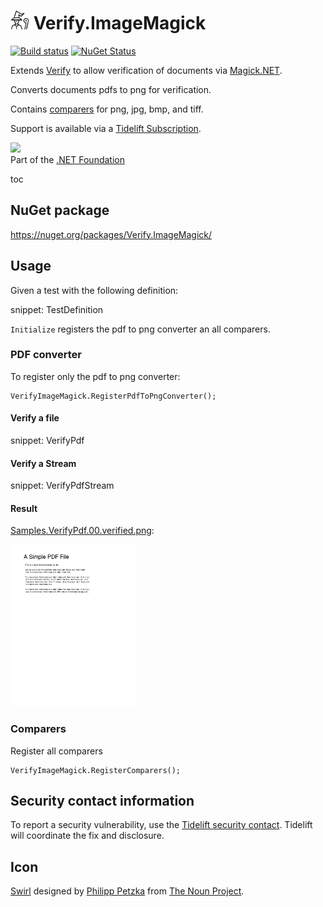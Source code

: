 # <img src="/src/icon.png" height="30px"> Verify.ImageMagick

[![Build status](https://ci.appveyor.com/api/projects/status/ersj3ag6pitygha5?svg=true)](https://ci.appveyor.com/project/SimonCropp/Verify-ImageMagick)
[![NuGet Status](https://img.shields.io/nuget/v/Verify.ImageMagick.svg)](https://www.nuget.org/packages/Verify.ImageMagick/)

Extends [Verify](https://github.com/VerifyTests/Verify) to allow verification of documents via [Magick.NET](https://github.com/dlemstra/Magick.NET).

Converts documents pdfs to png for verification.

Contains [comparers](https://github.com/VerifyTests/Verify/blob/master/docs/comparer.md) for png, jpg, bmp, and tiff.

Support is available via a [Tidelift Subscription](https://tidelift.com/subscription/pkg/nuget-verify?utm_source=nuget-verify&utm_medium=referral&utm_campaign=enterprise).

<a href='https://dotnetfoundation.org' alt='Part of the .NET Foundation'><img src='https://raw.githubusercontent.com/VerifyTests/Verify/master/docs/dotNetFoundation.svg' height='30px'></a><br>
Part of the <a href='https://dotnetfoundation.org' alt=''>.NET Foundation</a>

toc


## NuGet package

https://nuget.org/packages/Verify.ImageMagick/


## Usage

Given a test with the following definition:

snippet: TestDefinition

`Initialize` registers the pdf to png converter an all comparers.


### PDF converter

To register only the pdf to png converter:

```
VerifyImageMagick.RegisterPdfToPngConverter();
```


#### Verify a file

snippet: VerifyPdf


#### Verify a Stream

snippet: VerifyPdfStream


#### Result

[Samples.VerifyPdf.00.verified.png](/src/Tests/Samples.VerifyPdf.00.verified.png):

<img src="/src/Tests/Samples.VerifyPdf.00.verified.png" width="200px">


### Comparers

Register all comparers

```
VerifyImageMagick.RegisterComparers();
```


## Security contact information

To report a security vulnerability, use the [Tidelift security contact](https://tidelift.com/security). Tidelift will coordinate the fix and disclosure.


## Icon

[Swirl](https://thenounproject.com/term/wizard/2744075/) designed by [Philipp Petzka](https://thenounproject.com/masteroficon) from [The Noun Project](https://thenounproject.com/).